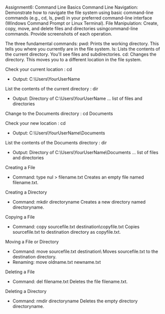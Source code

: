 Assignment6: Command Line Basics
Command Line Navigation: 
Demonstrate how to navigate the file system using basic command-line commands (e.g., cd, ls, pwd) in your preferred command-line interface (Windows Command Prompt or Linux Terminal).
File Manipulation: Create, copy, move, and delete files and directories usingcommand-line commands. 
Provide screenshots of each operation.

The three fundamental commands:
pwd: Prints the working directory. This tells you where you currently are in the file system.
ls: Lists the contents of the current directory. You'll see files and subdirectories.
cd: Changes the directory. This moves you to a different location in the file system.

Check your current location : cd
- Output: C:\Users\YourUserName

List the contents of the current directory : dir
- Output: Directory of C:\Users\YourUserName
... list of files and directories

Change to the Documents directory : cd Documents

Check your new location : cd
- Output: C:\Users\YourUserName\Documents

List the contents of the Documents directory : dir
- Output: Directory of C:\Users\YourUserName\Documents
... list of files and directories

Creating a File
- Command: type nul > filename.txt Creates an empty file named filename.txt.

Creating a Directory
- Command: mkdir directoryname Creates a new directory named directoryname.

Copying a File
- Command: copy sourcefile.txt destination\copyfile.txt Copies sourcefile.txt to destination directory as copyfile.txt.

Moving a File or Directory
- Command: move sourcefile.txt destination\ Moves sourcefile.txt to the destination directory.
- Renaming: move oldname.txt newname.txt

Deleting a File
- Command: del filename.txt Deletes the file filename.txt.

Deleting a Directory
- Command: rmdir directoryname Deletes the empty directory directoryname.

